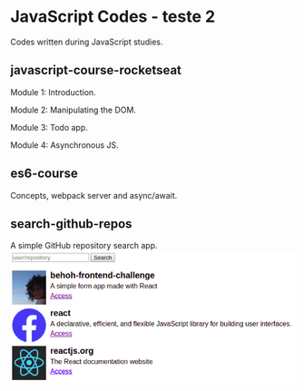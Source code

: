 # JavaScript Codes - teste 2

Codes written during JavaScript studies.

## javascript-course-rocketseat

Module 1: Introduction.

Module 2: Manipulating the DOM.

Module 3: Todo app.

Module 4: Asynchronous JS.

## es6-course

Concepts, webpack server and async/await.

## search-github-repos
A simple GitHub repository search app.
![Demo image](./search-github-repos/demo.png)


